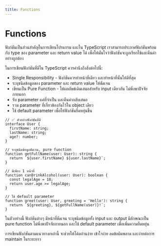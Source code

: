 ```yaml
---
title: Functions
---
```


# Functions

ฟังก์ชันเป็นส่วนสำคัญในการเขียนโปรแกรม และใน TypeScript เราสามารถประกาศฟังก์ชันพร้อมกับ type ของ parameter และ return value ได้ เพื่อให้มั่นใจว่าฟังก์ชันจะถูกเรียกใช้และคืนค่าอย่างถูกต้อง

ในการเขียนฟังก์ชันที่ดีใน TypeScript ควรคำนึงถึงสิ่งต่อไปนี้:

- Single Responsibility - ฟังก์ชันควรทำหน้าที่เดียว และทำหน้าที่นั้นให้ดีที่สุด
- ระบุชนิดข้อมูลของ parameter และ return value ให้ชัดเจน
- เขียนเป็น Pure Function - ให้ผลลัพธ์เดิมเสมอสำหรับ input เดียวกัน ไม่พึ่งพาปัจจัยภายนอก
- รับ parameter แค่ที่จำเป็น และคืนค่ากลับเสมอ
- รวม parameter ที่เกี่ยวข้องกันไว้ใน object เดียว
- ใช้ default parameter เพื่อให้ฟังก์ชันยืดหยุ่นขึ้น

```
// ✅ ตัวอย่างฟังก์ชันที่ดี
interface User {
  firstName: string;
  lastName: string;
  age?: number;
}

// ระบุชนิดข้อมูลชัดเจน, pure function
function getFullName(user: User): string {
  return `${user.firstName} ${user.lastName}`;
}

// มีเพียง 1 หน้าที่
function canDrinkAlcohol(user: User): boolean {
  const legalAge = 18;
  return user.age >= legalAge;
}

// ใช้ default parameter
function greet(user: User, greeting = 'Hello'): string {
  return `${greeting}, ${getFullName(user)}!`;
}
```

ในตัวอย่างนี้ ฟังก์ชันต่างๆ มีหน้าที่ชัดเจน ระบุชนิดข้อมูลทั้ง input และ output มีลักษณะเป็น pure function ไม่พึ่งพาปัจจัยภายนอก และใช้ default parameter เพื่อเพิ่มความยืดหยุ่น

การเขียนฟังก์ชันตามแนวทางเหล่านี้ จะช่วยให้โค้ดอ่านง่าย เข้าใจง่าย ลดข้อผิดพลาด และง่ายต่อการ maintain ในระยะยาว
